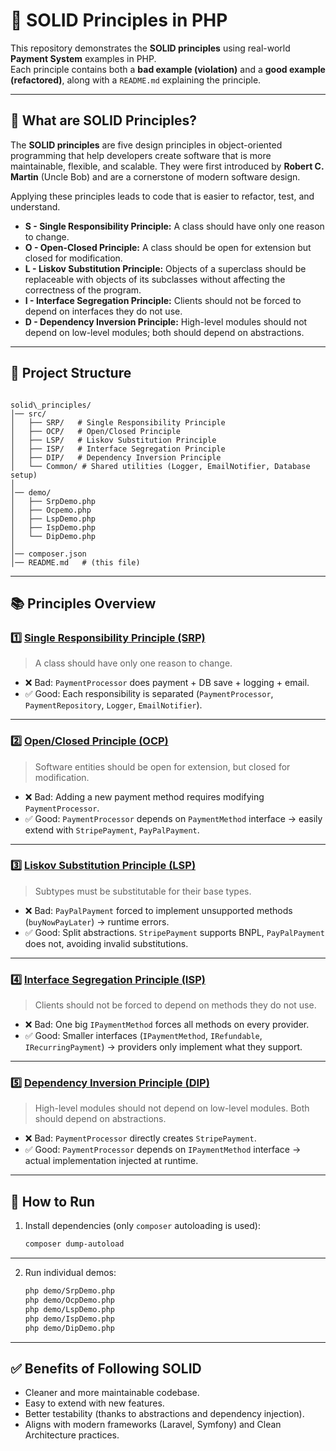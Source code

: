 # 📘 SOLID Principles in PHP

This repository demonstrates the **SOLID principles** using real-world **Payment System** examples in PHP.  
Each principle contains both a **bad example (violation)** and a **good example (refactored)**, along with a `README.md` explaining the principle.

---

## 🔑 What are SOLID Principles?
The **SOLID principles** are five design principles in object-oriented programming that help developers create software that is more maintainable, flexible, and scalable. They were first introduced by **Robert C. Martin** (Uncle Bob) and are a cornerstone of modern software design.

Applying these principles leads to code that is easier to refactor, test, and understand.


* **S - Single Responsibility Principle:** A class should have only one reason to change.
* **O - Open-Closed Principle:** A class should be open for extension but closed for modification.
* **L - Liskov Substitution Principle:** Objects of a superclass should be replaceable with objects of its subclasses without affecting the correctness of the program.
* **I - Interface Segregation Principle:** Clients should not be forced to depend on interfaces they do not use.
* **D - Dependency Inversion Principle:** High-level modules should not depend on low-level modules; both should depend on abstractions.

---

## 📂 Project Structure
```

solid\_principles/
│── src/
│   ├── SRP/   # Single Responsibility Principle
│   ├── OCP/   # Open/Closed Principle
│   ├── LSP/   # Liskov Substitution Principle
│   ├── ISP/   # Interface Segregation Principle
│   ├── DIP/   # Dependency Inversion Principle
│   └── Common/ # Shared utilities (Logger, EmailNotifier, Database setup)
│
│── demo/
│   ├── SrpDemo.php
│   ├── Ocpemo.php
│   ├── LspDemo.php
│   ├── IspDemo.php
│   └── DipDemo.php
│
│── composer.json
│── README.md   # (this file)

````

---

## 📚 Principles Overview

### 1️⃣ [Single Responsibility Principle (SRP)](src/SRP/README.md)
> A class should have only one reason to change.  
- ❌ Bad: `PaymentProcessor` does payment + DB save + logging + email.  
- ✅ Good: Each responsibility is separated (`PaymentProcessor`, `PaymentRepository`, `Logger`, `EmailNotifier`).

---

### 2️⃣ [Open/Closed Principle (OCP)](src/OCP/README.md)
> Software entities should be open for extension, but closed for modification.  
- ❌ Bad: Adding a new payment method requires modifying `PaymentProcessor`.  
- ✅ Good: `PaymentProcessor` depends on `PaymentMethod` interface → easily extend with `StripePayment`, `PayPalPayment`.

---

### 3️⃣ [Liskov Substitution Principle (LSP)](src/LSP/README.md)
> Subtypes must be substitutable for their base types.  
- ❌ Bad: `PayPalPayment` forced to implement unsupported methods (`buyNowPayLater`) → runtime errors.  
- ✅ Good: Split abstractions. `StripePayment` supports BNPL, `PayPalPayment` does not, avoiding invalid substitutions.

---

### 4️⃣ [Interface Segregation Principle (ISP)](src/ISP/README.md)
> Clients should not be forced to depend on methods they do not use.  
- ❌ Bad: One big `IPaymentMethod` forces all methods on every provider.  
- ✅ Good: Smaller interfaces (`IPaymentMethod`, `IRefundable`, `IRecurringPayment`) → providers only implement what they support.

---

### 5️⃣ [Dependency Inversion Principle (DIP)](src/DIP/README.md)
> High-level modules should not depend on low-level modules. Both should depend on abstractions.  
- ❌ Bad: `PaymentProcessor` directly creates `StripePayment`.  
- ✅ Good: `PaymentProcessor` depends on `IPaymentMethod` interface → actual implementation injected at runtime.

---

## 🚀 How to Run
1. Install dependencies (only `composer` autoloading is used):
    ```bash
    composer dump-autoload
    ```
---

2. Run individual demos:

   ```bash
   php demo/SrpDemo.php
   php demo/OcpDemo.php
   php demo/LspDemo.php
   php demo/IspDemo.php
   php demo/DipDemo.php
   ```

---

## ✅ Benefits of Following SOLID

* Cleaner and more maintainable codebase.
* Easy to extend with new features.
* Better testability (thanks to abstractions and dependency injection).
* Aligns with modern frameworks (Laravel, Symfony) and Clean Architecture practices.

